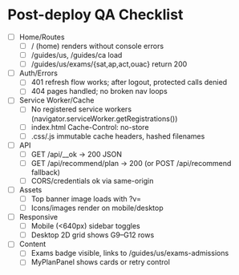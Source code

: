# Post-deploy QA Checklist

- [ ] Home/Routes
  - [ ] / (home) renders without console errors
  - [ ] /guides/us, /guides/ca load
  - [ ] /guides/us/exams/{sat,ap,act,ouac} return 200
- [ ] Auth/Errors
  - [ ] 401 refresh flow works; after logout, protected calls denied
  - [ ] 404 pages handled; no broken nav loops
- [ ] Service Worker/Cache
  - [ ] No registered service workers (navigator.serviceWorker.getRegistrations())
  - [ ] index.html Cache-Control: no-store
  - [ ] .css/.js immutable cache headers, hashed filenames
- [ ] API
  - [ ] GET /api/__ok → 200 JSON
  - [ ] GET /api/recommend/plan → 200 (or POST /api/recommend fallback)
  - [ ] CORS/credentials ok via same-origin
- [ ] Assets
  - [ ] Top banner image loads with ?v=<version>
  - [ ] Icons/images render on mobile/desktop
- [ ] Responsive
  - [ ] Mobile (<640px) sidebar toggles
  - [ ] Desktop 2D grid shows G9–G12 rows
- [ ] Content
  - [ ] Exams badge visible, links to /guides/us/exams-admissions
  - [ ] MyPlanPanel shows cards or retry control
